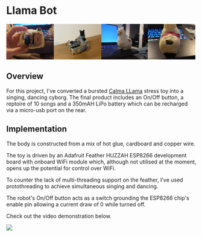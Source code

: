 # Llama Bot

<img src="img/carousel.png">

## Overview

For this project, I've converted a bursted [Calma LLama](https://www.amazon.com/-/es/Boxer-Gifts-Calma-Llama-anti-estr%C3%A9s/dp/B079TPCD5X) stress toy into a singing, dancing cyborg. The final product includes an On/Off button, a reptoire of 10 songs and a 350mAH LiPo battery which can be recharged via a micro-usb port on the rear.

## Implementation

The body is constructed from a mix of hot glue, cardboard and copper wire.

The toy is driven by an Adafruit Feather HUZZAH ESP8266 development board with onboard WiFi module which, although not utilised at the moment, opens up the potential for control over WiFi.

To counter the lack of multi-threading support on the feather, I've used protothreading to achieve simultaneous singing and dancing.

The robot's On/Off button acts as a switch grounding the ESP8266 chip's enable pin allowing a current draw of 0 while turned off.

Check out the video demonstration below.

<a href='https://youtu.be/9WeC-3bfnLk'><image src="./img/video.png"></a>
